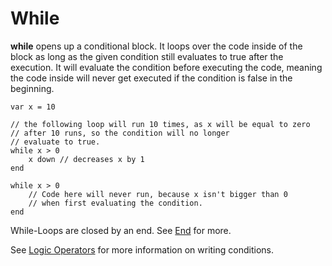 # While

**while** opens up a conditional block. It loops over the code inside of the block as long as the given condition still evaluates to true after the execution. It will evaluate the condition before executing the code, meaning the code inside will never get executed if the condition is false in the beginning.

```
var x = 10

// the following loop will run 10 times, as x will be equal to zero
// after 10 runs, so the condition will no longer
// evaluate to true.
while x > 0
    x down // decreases x by 1
end

while x > 0
    // Code here will never run, because x isn't bigger than 0
    // when first evaluating the condition.
end
```

While-Loops are closed by an end. See [End](End.md) for more.

See [Logic Operators](LogicOperators.md) for more information on writing conditions.
